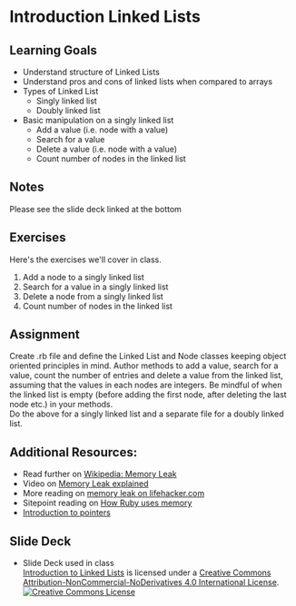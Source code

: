 # Introduction Linked Lists
## Learning Goals
  + Understand structure of Linked Lists
  + Understand pros and cons of linked lists when compared to arrays
  + Types of Linked List
    + Singly linked list
    + Doubly linked list
  + Basic manipulation on a singly linked list
    + Add a value (i.e. node with a value)
    + Search for a value
    + Delete a value (i.e. node with a value)
    + Count number of nodes in the linked list

## Notes
Please see the slide deck linked at the bottom

## Exercises
Here's the exercises we'll cover in class.
1. Add a node to a singly linked list
2. Search for a value in a singly linked list
3. Delete a node from a singly linked list
4. Count number of nodes in the linked list

## Assignment
Create .rb file and define the Linked List and Node classes keeping object oriented principles in mind. Author methods to add a value, search for a value, count the number of entries and delete a value from the linked list, assuming that the values in each nodes are integers. Be mindful of when the linked list is empty (before adding the first node, after deleting the last node etc.) in your methods.</br>
Do the above for a singly linked list and a separate file for a doubly linked list.

## Additional Resources:
- Read further on [Wikipedia: Memory Leak](https://en.wikipedia.org/wiki/Memory_leak)
- Video on [Memory Leak explained](https://www.youtube.com/watch?v=hSDAJNCVhjs)
- More reading on [memory leak on lifehacker.com](https://lifehacker.com/what-it-really-means-when-a-program-leaks-memory-1711957819)
- Sitepoint reading on [How Ruby uses memory](https://www.sitepoint.com/ruby-uses-memory/)
- [Introduction to pointers](https://drive.google.com/open?id=0B__DV26QHsH4dHZQNlo4OV80c1E)

## Slide Deck
+ Slide Deck used in class</br>
<span xmlns:dct="http://purl.org/dc/terms/" property="dct:title"><a href="https://drive.google.com/file/d/0B__DV26QHsH4TnUzdU4zWF85S1k/view?usp=sharing">Introduction to Linked Lists</a></span> is licensed under a <a rel="license" href="http://creativecommons.org/licenses/by-nc-nd/4.0/">Creative Commons Attribution-NonCommercial-NoDerivatives 4.0 International License</a>.</br>
<a rel="license" href="http://creativecommons.org/licenses/by-nc-nd/4.0/"><img alt="Creative Commons License" style="border-width:0" src="https://i.creativecommons.org/l/by-nc-nd/4.0/88x31.png" /></a><br /> 

